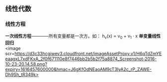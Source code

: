 ## 线性代数
### 线性方程
**一次线性方程**————所有变量都是一次方。如： h<sub>v</sub>(x) = v<sub>0</sub> + v<sub>1</sub> · x    **单变量线性回归**  
<image scr=https://d3c33hcgiwev3.cloudfront.net/imageAssetProxy.v1/H6qTdZmYEeaagxL7xdFKxA_2f0f671110e8f7446bb2b5b2f75a8874_Screenshot-2016-10-23-20.14.58.png?expiry=1616457600000&hmac=J6gKfOdNEaoAM9cT3IyA2c_rP_ZAWE-Dh9Sh_tR349k></image>
